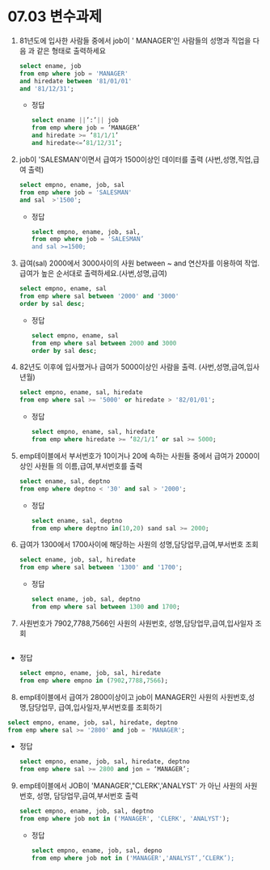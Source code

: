 # 07.03 변수과제

1. 81년도에 입사한 사람들 중에서 job이 ' MANAGER'인 사람들의 성명과 직업을 다음 과 같은 형태로 출력하세요

   ```sql
   select ename, job 
   from emp where job = 'MANAGER'
   and hiredate between '81/01/01'
   and '81/12/31';
   ```

   - 정답

     ``` sql
     select ename ||’:’|| job
     from emp where job = ‘MANAGER’ 
     and hiredate >= ‘81/1/1’ 
     and hiredate<=’81/12/31’;
     ```

     

2. job이 'SALESMAN'이면서 급여가 1500이상인 데이터를 출력 (사번,성명,직업,급여 출력)

   ```sql
   select empno, ename, job, sal
   from emp where job = 'SALESMAN'
   and sal  >'1500';
   ```

   - 정답

     ```sql
     select empno, ename, job, sal,
     from emp where job = 'SALESMAN’ 
     and sal >=1500;
     ```

     

3. 급여(sal) 2000에서 3000사이의 사원 between ~ and 연산자를 이용하여 작업. 급여가 높은 순서대로 출력하세요.(사번,성명,급여)

   ``` sql
   select empno, ename, sal 
   from emp where sal between '2000' and '3000' 
   order by sal desc;
   ```

   - 정답

     ``` sql
     select empno, ename, sal 
     from emp where sal between 2000 and 3000
     order by sal desc;
     ```

     

4. 82년도 이후에 입사했거나 급여가 5000이상인 사람을 출력. (사번,성명,급여,입사년월)

   ```sql
   select empno, ename, sal, hiredate 
   from emp where sal >= '5000' or hiredate > '82/01/01';
   ```

   - 정답

     ``` sql
     select empno, ename, sal, hiredate
     from emp where hiredate >= ‘82/1/1’ or sal >= 5000;
     ```

     

5. emp테이블에서 부서번호가 10이거나 20에 속하는 사원들 중에서 급여가 2000이상인 사원들 의 이름,급여,부서번호를 출력

   ```sql
   select ename, sal, deptno 
   from emp where deptno < '30' and sal > '2000';
   ```

   - 정답

     ``` sql
     select ename, sal, deptno 
     from emp where deptno in(10,20) sand sal >= 2000;
     ```

     

6. 급여가 1300에서 1700사이에 해당하는 사원의 성명,담당업무,급여,부서번호 조회

   ``` sql
   select ename, job, sal, hiredate
   from emp where sal between '1300' and '1700';
   ```

   - 정답

     ```sql
     select ename, job, sal, deptno
     from emp where sal between 1300 and 1700;
     ```

     

7.  사원번호가 7902,7788,7566인 사원의 사원번호, 성명,담당업무,급여,입사일자 조회

   ```sql
   ```

   - 정답

     ```sql
     select empno, ename, job, sal, hiredate
     from emp where empno in (7902,7788,7566);
     ```

     

8.  emp테이블에서 급여가 2800이상이고 job이 MANAGER인 사원의 사원번호,성명,담당업무, 급여,입사일자,부서번호를 조회하기

   ```sql
   select empno, ename, job, sal, hiredate, deptno 
   from emp where sal >= '2800' and job = 'MANAGER';
   ```

   - 정답

     ```sql
     select empno, ename, job, sal, hiredate, deptno
     from emp where sal >= 2800 and jon = ‘MANAGER’;
     ```

     

9. emp테이블에서 JOB이 'MANAGER',"CLERK','ANALYST' 가 아닌 사원의 사원번호, 성명, 담당업무,급여,부서번호 출력

   ```sql
   select empno, ename, job, sal, deptno 
   from emp where job not in ('MANAGER', 'CLERK', 'ANALYST');
   ```

   - 정답

     ```sql
     select empno, ename, job, sal, depno 
     from emp where job not in ('MANAGER','ANALYST’,‘CLERK’);
     ```

     

